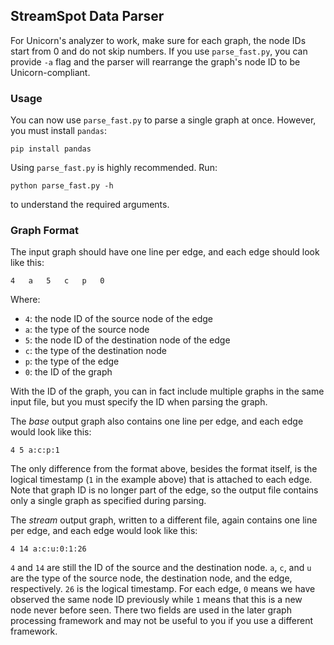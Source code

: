 ## StreamSpot Data Parser
For Unicorn's analyzer to work, make sure for each graph,
the node IDs start from 0 and do not skip numbers. If you use `parse_fast.py`, you can provide `-a` flag
and the parser will rearrange the graph's node ID to be Unicorn-compliant.

### Usage

You can now use `parse_fast.py` to parse a single graph at once.
However, you must install `pandas`:
```
pip install pandas
```
Using `parse_fast.py` is highly recommended. Run:
```
python parse_fast.py -h
```
to understand the required arguments.


### Graph Format
The input graph should have one line per edge, and each edge should look like this:
```
4	a	5	c	p	0
```
Where:
* `4`: the node ID of the source node of the edge
* `a`: the type of the source node
* `5`: the node ID of the destination node of the edge
* `c`: the type of the destination node
* `p`: the type of the edge
* `0`: the ID of the graph

With the ID of the graph, you can in fact include multiple graphs in the same input file,
but you must specify the ID when parsing the graph.

The *base* output graph also contains one line per edge, and each edge would look like this:
```
4 5 a:c:p:1
```
The only difference from the format above, besides the format itself, is the logical timestamp (`1` in the example above)
that is attached to each edge.
Note that graph ID is no longer part of the edge, so the output file contains only a single graph as specified during parsing.

The *stream* output graph, written to a different file, again contains one line per edge, and each edge would look like this:
```
4 14 a:c:u:0:1:26
```
`4` and `14` are still the ID of the source and the destination node.
`a`, `c`, and `u` are the type of the source node, the destination node, and the edge, respectively.
`26` is the logical timestamp.
For each edge, `0` means we have observed the same node ID previously while `1` means that this is a new node never before seen.
There two fields are used in the later graph processing framework and may not be useful to you if you use a different framework.


